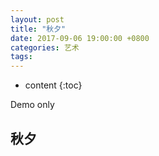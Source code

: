 ```yaml
---
layout: post
title: "秋夕"
date: 2017-09-06 19:00:00 +0800 
categories: 艺术
tags: 
---
```

* content
{:toc}

Demo only

<!-- more -->

## 秋夕

<audio style="height:0;width:0;display:none" autoplay contorls src="https://res.wx.qq.com/voice/getvoice?mediaid=MjM5NjU5NDkzMl8yNjUxODI5OTk3"></audio>